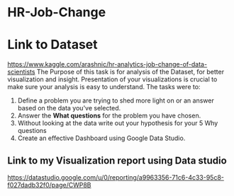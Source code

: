 # HR-Job-Change
# Link to Dataset 
https://www.kaggle.com/arashnic/hr-analytics-job-change-of-data-scientists
The Purpose of this task is for analysis of the Dataset, for better visualization and insight. Presentation of your visualizations is crucial to make sure your analysis is easy to understand.
  The tasks were to:
  1. Define a problem you are trying to shed more light on or an answer based on the data you've selected.
  2. Answer the **What questions** for the problem you have chosen.
  3. Without looking at the data write out your hypothesis for your 5 Why questions
  4. Create an effective Dashboard using Google Data Studio.

## Link to my Visualization report using Data studio
https://datastudio.google.com/u/0/reporting/a9963356-71c6-4c33-95c8-f027dadb32f0/page/CWP8B
